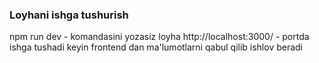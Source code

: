 
### Loyhani ishga tushurish
npm run dev - komandasini yozasiz loyha http://localhost:3000/ - portda ishga tushadi
keyin frontend dan ma'lumotlarni qabul qilib ishlov beradi